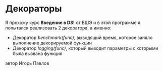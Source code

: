 # Декораторы
Я прохожу курс **Введение в DS!** от ВШЭ и в этой программе я попытался реализовать 2 декоратора, а именно:

- Декоратор *benchmark(func)*, выводящий время, которое заняло выполнение декорируемой функции
- Декоратор *logging(func)*, который выводит параметры с которыми была вызвана функция

автор Игорь Павлов
